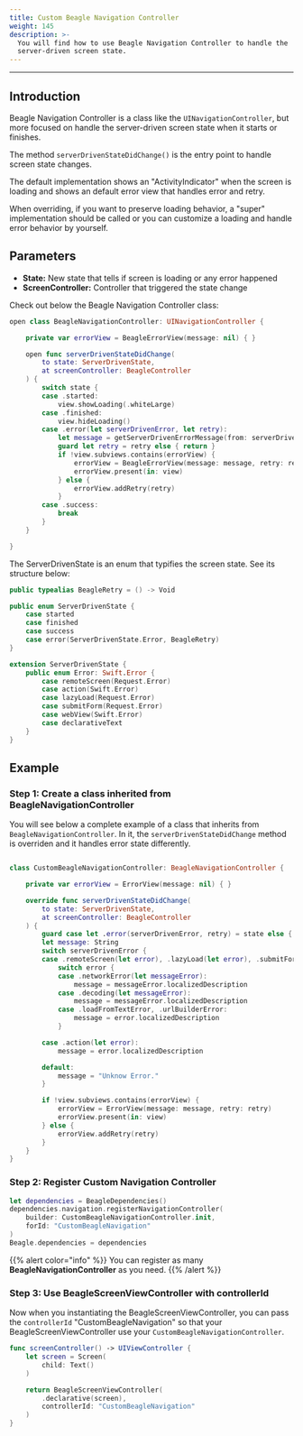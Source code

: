```yaml
---
title: Custom Beagle Navigation Controller
weight: 145
description: >-
  You will find how to use Beagle Navigation Controller to handle the
  server-driven screen state.
---
```


---

## Introduction

Beagle Navigation Controller is a class like the `UINavigationController`, but more focused on handle the server-driven screen state when it starts or finishes.

The method `serverDrivenStateDidChange()` is the entry point to handle screen state changes.

The default implementation shows an "ActivityIndicator" when the screen is loading and shows an default error view that handles error and retry.

When overriding, if you want to preserve loading behavior, a "super" implementation should be called or you can customize a loading and handle error behavior by yourself.

## Parameters

- **State:** New state that tells if screen is loading or any error happened
- **ScreenController:** Controller that triggered the state change

Check out below the Beagle Navigation Controller class:

```swift
open class BeagleNavigationController: UINavigationController {

    private var errorView = BeagleErrorView(message: nil) { }

    open func serverDrivenStateDidChange(
        to state: ServerDrivenState,
        at screenController: BeagleController
    ) {
        switch state {
        case .started:
            view.showLoading(.whiteLarge)
        case .finished:
            view.hideLoading()
        case .error(let serverDrivenError, let retry):
            let message = getServerDrivenErrorMessage(from: serverDrivenError)
            guard let retry = retry else { return }
            if !view.subviews.contains(errorView) {
                errorView = BeagleErrorView(message: message, retry: retry)
                errorView.present(in: view)
            } else {
                errorView.addRetry(retry)
            }
        case .success:
            break
        }
    }

}

```

The ServerDrivenState is an enum that typifies the screen state. See its structure below:

```swift
public typealias BeagleRetry = () -> Void

public enum ServerDrivenState {
    case started
    case finished
    case success
    case error(ServerDrivenState.Error, BeagleRetry)
}

extension ServerDrivenState {
    public enum Error: Swift.Error {
        case remoteScreen(Request.Error)
        case action(Swift.Error)
        case lazyLoad(Request.Error)
        case submitForm(Request.Error)
        case webView(Swift.Error)
        case declarativeText
    }
}
```

## Example

### **Step 1: Create a class inherited from BeagleNavigationController**

You will see below a complete example of a class that inherits from `BeagleNavigationController`. In it, the `serverDrivenStateDidChange` method is overriden and it handles error state differently.

```swift

class CustomBeagleNavigationController: BeagleNavigationController {

    private var errorView = ErrorView(message: nil) { }

    override func serverDrivenStateDidChange(
        to state: ServerDrivenState,
        at screenController: BeagleController
    ) {
        guard case let .error(serverDrivenError, retry) = state else { return }
        let message: String
        switch serverDrivenError {
        case .remoteScreen(let error), .lazyLoad(let error), .submitForm(let error):
            switch error {
            case .networkError(let messageError):
                message = messageError.localizedDescription
            case .decoding(let messageError):
                message = messageError.localizedDescription
            case .loadFromTextError, .urlBuilderError:
                message = error.localizedDescription
            }

        case .action(let error):
            message = error.localizedDescription

        default:
            message = "Unknow Error."
        }

        if !view.subviews.contains(errorView) {
            errorView = ErrorView(message: message, retry: retry)
            errorView.present(in: view)
        } else {
            errorView.addRetry(retry)
        }
    }
}

```

### **Step 2: Register Custom Navigation Controller**

```swift
let dependencies = BeagleDependencies()
dependencies.navigation.registerNavigationController(
    builder: CustomBeagleNavigationController.init,
    forId: "CustomBeagleNavigation"
)
Beagle.dependencies = dependencies
```

{{% alert color="info" %}}
You can register as many **BeagleNavigationController** as you need.
{{% /alert %}}

### **Step 3: Use BeagleScreenViewController with controllerId**

Now when you instantiating the BeagleScreenViewController, you can pass the `controllerId` "CustomBeagleNavigation" so that your BeagleScreenViewController use your `CustomBeagleNavigationController`.

```swift
func screenController() -> UIViewController {
    let screen = Screen(
        child: Text()
    )

    return BeagleScreenViewController(
        .declarative(screen),
        controllerId: "CustomBeagleNavigation"
    )
}
```
